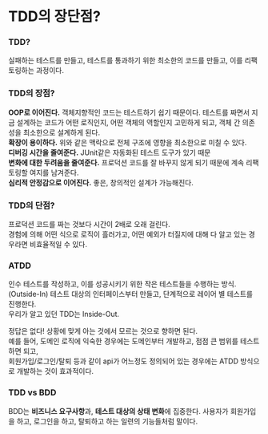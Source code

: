 # TDD의 장단점?



### TDD?

실패하는 테스트를 만들고, 테스트를 통과하기 위한 최소한의 코드를 만들고, 이를 리팩토링하는 과정이다.





### TDD의 장점?

**OOP로 이어진다.** 객체지향적인 코드는 테스트하기 쉽기 때문이다. 테스트를 짜면서 지금 설계하는 코드가 어떤 로직인지, 어떤 객체의 역할인지 고민하게 되고, 객체 간 의존성을 최소한으로 설계하게 된다.   
**확장이 용이하다.** 위와 같은 맥락으로 전체 구조에 영향을 최소한으로 미칠 수 있다.    
**디버깅 시간을 줄여준다.** JUnit같은 자동화된 테스트 도구가 있기 때문  
**변화에 대한 두려움을 줄여준다.** 프로덕션 코드를 잘 바꾸지 않게 되기 때문에 계속 리팩토링할 여지를 남겨준다.  
**심리적 안정감으로 이어진다.** 좋은, 창의적인 설계가 가능해진다.





### TDD의 단점?

프로덕션 코드를 짜는 것보다 시간이 2배로 오래 걸린다.  
경험에 의해 어떤 식으로 로직이 흘러가고, 어떤 예외가 터질지에 대해 다 알고 있는 경우라면 비효율적일 수 있다.





### ATDD

인수 테스트를 작성하고, 이를 성공시키기 위한 작은 테스트들을 수행하는 방식. (Outside-In) 테스트 대상의 인터페이스부터 만들고, 단계적으로 레이어 별 테스트를 진행한다.  
우리가 알고 있던 TDD는 Inside-Out.

정답은 없다! 상황에 맞게 아는 것에서 모르는 것으로 향하면 된다.   
예를 들어, 도메인 로직에 익숙한 경우에는 도메인부터 개발하고, 점점 큰 범위를 테스트하면 되고,  
회원가입/로그인/탈퇴 등과 같이 api가 어느정도 정의되어 있는 경우에는 ATDD 방식으로 개발하는 것이 효과적이다.



 

### TDD vs BDD

BDD는 **비즈니스 요구사항**과, **테스트 대상의 상태 변화**에 집중한다. 사용자가 회원가입을 하고, 로그인을 하고, 탈퇴하고 하는 일련의 기능들처럼 말이다.  